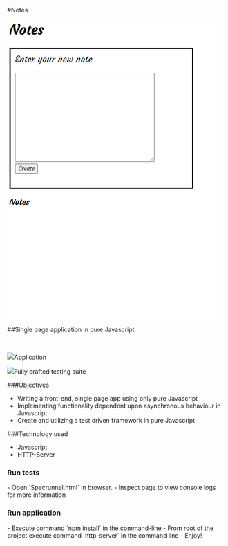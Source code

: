 #Notes

![Creating notes in the application](noteGif.gif)

##Single page application in pure Javascript

<br/>

<img src="https://i.gyazo.com/0a95b95a1e2c35d12b5fd5f9ff765228.png">Application</img>
<br/>

<img src="https://i.gyazo.com/2e23d4088c4591f3c846f077b921258d.png">Fully crafted testing suite</img>

###Objectives

- Writing a front-end, single page app using only pure Javascript
- Implementing functionality dependent upon asynchronous behaviour in Javascript
- Create and utilizing a test driven framework in pure Javascript

###Technology used
- Javascript
- HTTP-Server

<h3>Run tests</h3>
- Open `Specrunnel.html` in browser.
- Inspect page to view console logs for more information

<h3>Run application</h3>
- Execute command `npm install` in the command-line
- From root of the project execute command `http-server` in the command line
- Enjoy!